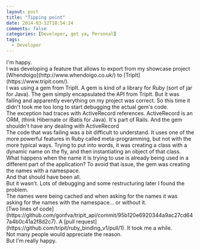 ```yaml
---
layout: post
title: "Tipping point"
date: 2014-03-12T18:54:24
comments: false
categories: [Developer, got ya, Personal]
tags:
  - Developer
---
```


<div>I'm happy.&nbsp;</div><div>
</div><div>I was developing a feature that allows to export from my showcase project [Whendoigo](http://www.whendoigo.co.uk/) to [TripIt](https://www.tripit.com/).&nbsp;</div><div>
</div><div>I was using a gem from TripIt. A gem is kind of a library for Ruby (sort of jar for Java). The gem simply encapsulated the API from TripIt. But it was failing and apparently everything on my project was correct. So this time it didn't took me too long to start debugging the actual gem's code.</div><div>
</div><div>The exception had traces with ActiveRecord references. ActiveRecord is an ORM, (think Hibernate or iBatis for Java). It's part of Rails. And the gem shouldn't have any dealing with ActiveRecord</div><div>
</div><div>The code that was failing was a bit difficult to understand. It uses one of the more powerful features in Ruby called meta-programming, but not with the more typical ways. Trying to put into words, it was creating a class with a dynamic name on the fly, and then instantiating an object of that class.&nbsp;</div><div>
</div><div>What happens when the name it is trying to use is already being used in a different part of the application? To avoid that issue, the gem was creating the names with a namespace.&nbsp;</div><div>
</div><div>And that should have been all.</div><div><div>
</div></div><div>But it wasn't. Lots of debugging and some restructuring later I found the problem.&nbsp;</div><div>
</div><div>The names were being cached and when asking for the names it was asking for the names with the namespace... or without it.&nbsp;</div><div>
</div><div>[Two lines of code](https://github.com/gonfva/tripit_api/commit/95b120e6920344a9ac27cd647a4b0c41a2f8d2c7). A [pull request](https://github.com/tripit/ruby_binding_v1/pull/1). It took me a while.&nbsp;</div><div>
</div><div>Not many people would appreciate the reason.&nbsp;</div><div>
</div><div>But I'm really happy.</div><div>
</div><div>
</div>
